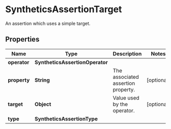 # SyntheticsAssertionTarget

An assertion which uses a simple target.

## Properties

| Name         | Type                            | Description                        | Notes      |
| ------------ | ------------------------------- | ---------------------------------- | ---------- |
| **operator** | **SyntheticsAssertionOperator** |                                    |
| **property** | **String**                      | The associated assertion property. | [optional] |
| **target**   | **Object**                      | Value used by the operator.        | [optional] |
| **type**     | **SyntheticsAssertionType**     |                                    |
